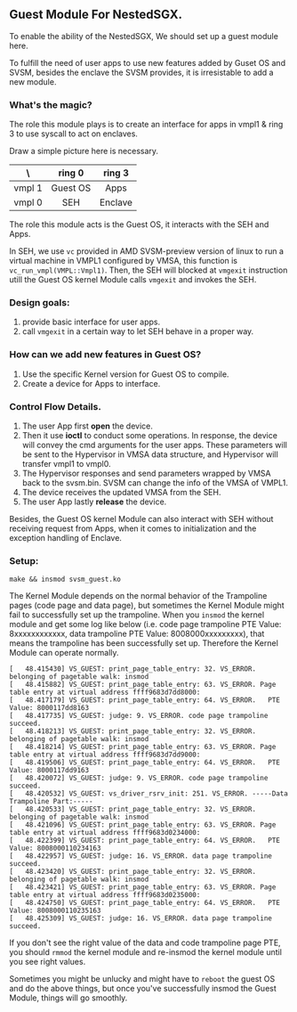 ## Guest Module For NestedSGX.
To enable the ability of the NestedSGX, We should set up a guest module here.

To fulfill the need of user apps to use new features added by Guset OS and SVSM, besides the enclave the SVSM provides, it is irresistable to add a new module.

### What's the magic?
The role this module plays is to create an interface for apps in vmpl1 & ring 3 to use syscall to act on enclaves.

Draw a simple picture here is necessary.

|      \      |     ring 0  |    ring 3     |
| :----:      |    :----:   |    :----:     |
|  vmpl 1     |  Guest OS   |  Apps         |
|  vmpl 0     |   SEH       |  Enclave      |

The role this module acts is the Guest OS, it interacts with the SEH and Apps.

In SEH, we use `vc` provided in AMD SVSM-preview version of linux to run a virtual machine in VMPL1 configured by VMSA, this function is `vc_run_vmpl(VMPL::Vmpl1)`. Then, the SEH will blocked at `vmgexit` instruction utill the Guest OS kernel Module calls `vmgexit` and invokes the SEH.
### Design goals:
1. provide basic interface for user apps.
2. call `vmgexit` in a certain way to let SEH behave in a proper way.

### How can we add new features in Guest OS?
1. Use the specific Kernel version for Guest OS to compile.
2. Create a device for Apps to interface.

### Control Flow Details.
1. The user App first **open** the device.
2. Then it use **ioctl** to conduct some operations. In response, the device will convey the cmd arguments for the user apps. These parameters will be sent to the Hypervisor in VMSA data structure, and Hypervisor will transfer vmpl1 to vmpl0.
3. The Hypervisor responses and send parameters wrapped by VMSA back to the svsm.bin. SVSM can change the info of the VMSA of VMPL1.
4. The device receives the updated VMSA from the SEH.
5. The user App lastly **release** the device.

Besides, the Guest OS kernel Module can also interact with SEH without receiving request from Apps, when it comes to initialization and the exception handling of Enclave.

### Setup:
```
make && insmod svsm_guest.ko
```
The Kernel Module depends on the normal behavior of the Trampoline pages (code page and data page), but sometimes the Kernel Module might fail to successfully set up the trampoline. When you `insmod` the kernel module and get some log like below (i.e. code page trampoline PTE Value: 8xxxxxxxxxxxx, data trampoline PTE Value: 8008000xxxxxxxxx), that means the trampoline has been successfully set up. Therefore the Kernel Module can operate normally.
```
[   48.415430] VS_GUEST: print_page_table_entry: 32. VS_ERROR. belonging of pagetable walk: insmod
[   48.415882] VS_GUEST: print_page_table_entry: 63. VS_ERROR. Page table entry at virtual address ffff9683d7dd8000:
[   48.417179] VS_GUEST: print_page_table_entry: 64. VS_ERROR.   PTE Value: 8000117dd8163
[   48.417735] VS_GUEST: judge: 9. VS_ERROR. code page trampoline succeed.
[   48.418213] VS_GUEST: print_page_table_entry: 32. VS_ERROR. belonging of pagetable walk: insmod
[   48.418214] VS_GUEST: print_page_table_entry: 63. VS_ERROR. Page table entry at virtual address ffff9683d7dd9000:
[   48.419506] VS_GUEST: print_page_table_entry: 64. VS_ERROR.   PTE Value: 8000117dd9163
[   48.420072] VS_GUEST: judge: 9. VS_ERROR. code page trampoline succeed.
[   48.420532] VS_GUEST: vs_driver_rsrv_init: 251. VS_ERROR. -----Data Trampoline Part:-----
[   48.420533] VS_GUEST: print_page_table_entry: 32. VS_ERROR. belonging of pagetable walk: insmod
[   48.421096] VS_GUEST: print_page_table_entry: 63. VS_ERROR. Page table entry at virtual address ffff9683d0234000:
[   48.422399] VS_GUEST: print_page_table_entry: 64. VS_ERROR.   PTE Value: 8008000110234163
[   48.422957] VS_GUEST: judge: 16. VS_ERROR. data page trampoline succeed.
[   48.423420] VS_GUEST: print_page_table_entry: 32. VS_ERROR. belonging of pagetable walk: insmod
[   48.423421] VS_GUEST: print_page_table_entry: 63. VS_ERROR. Page table entry at virtual address ffff9683d0235000:
[   48.424750] VS_GUEST: print_page_table_entry: 64. VS_ERROR.   PTE Value: 8008000110235163
[   48.425309] VS_GUEST: judge: 16. VS_ERROR. data page trampoline succeed.
```
If you don't see the right value of the data and code trampoline page PTE, you should `rmmod` the kernel module and re-insmod the kernel module until you see right values. 

Sometimes you might be unlucky and might have to `reboot` the guest OS and do the above things, but once you've successfully insmod the Guest Module, things will go smoothly.

